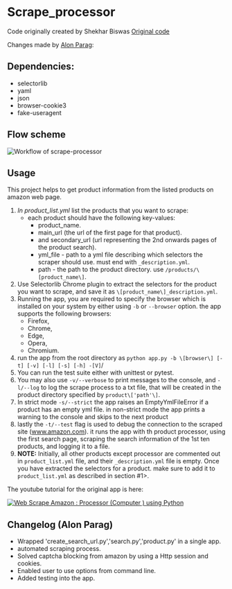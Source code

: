 # Scrape_processor
Code originally created by Shekhar Biswas [Original code](https://github.com/shekharbiswas/scrape_processor)

Changes made by [Alon Parag](https://github.com/alonoparag):

## Dependencies:
* selectorlib
* yaml
* json
* browser-cookie3
* fake-useragent

## Flow scheme

![Workflow of scrape-processor](/app_schema.png)

## Usage
This project helps to get product information from the listed products on amazon web page.
1. *In product_list.yml* list the products that you want to scrape:
   * each product should have the following key-values:
     * product_name.
     * main_url (the url of the first page for that product).
     * and secondary_url (url representing the 2nd onwards pages of the product search).
     * yml_file - path to a yml file describing which selectors the scraper should use. must end with `_description.yml`.
     * path - the path to the product directory. use `/products/\[product_name\]`.
2. Use Selectorlib Chrome plugin to extract the selectors for the product you want to scrape, and save it as `\[product_name\]_description.yml`.
3. Running the app, you are required to specify the browser which is installed on your system by either using `-b` or `--browser` option. the app supports the following browsers:
   * Firefox,
   * Chrome,
   * Edge,
   * Opera,
   * Chromium.
4. run the app from the root directory as `python app.py -b \[browser\] [-t] [-v] [-l] [-s] [-h] -[V]`/
5. You can run the test suite either with unittest or pytest.
6. You may also use `-v/--verbose` to print messages to the console, and `-l/--log` to log the scrape process to a txt file, that will be created in the product directory specified by `product\['path'\]`.
7. In strict mode `-s/--strict` the app raises an EmptyYmlFileError if a product has an empty yml file. in non-strict mode the app prints a warning to the console and skips to the next product
8. lastly the `-t/--test` flag is used to debug the connection to the scraped site (www.amazon.com). it runs the app with th product processor, using the first search page, scraping the search information of the 1st ten products, and logging it to a file.
9. **NOTE:** Initially, all other products except processor are commented out in `product_list.yml` file, and their `_description.yml` file is empty. Once you have extracted the selectors for a product. make sure to add it to `product_list.yml` as described in section \#1>.



The youtube tutorial for the original app is here:

[![Web Scrape Amazon : Processor (Computer ) using Python](https://img.youtube.com/vi/0jY-ULpZq50/0.jpg)](https://www.youtube.com/watch?v=0jY-ULpZq50)


## Changelog (Alon Parag)
* Wrapped 'create_search_url.py','search.py','product.py' in a single app.
* automated scraping process.
* Solved captcha blocking from amazon by using a Http session and cookies.
* Enabled user to use options from command line.
* Added testing into the app.